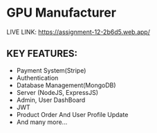 
# GPU Manufacturer

LIVE LINK: https://assignment-12-2b6d5.web.app/


## KEY FEATURES:

* Payment System(Stripe)
* Authentication
* Database Management(MongoDB)
* Server (NodeJS, ExpressJS)
* Admin, User DashBoard
* JWT
* Product Order And User Profile Update
* And many more...


 
